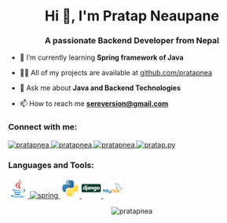 <h1 align="center">Hi 👋, I'm Pratap Neaupane</h1>
<h3 align="center">A passionate Backend Developer from Nepal</h3>


- 🌱 I’m currently learning **Spring framework of Java**

- 👨‍💻 All of my projects are available at [github.com/pratapnea](github.com/pratapnea)

- 💬 Ask me about **Java and Backend Technologies**

- 📫 How to reach me **sereversion@gmail.com**


<h3 align="left">Connect with me:</h3>
<p align="left">
	<!-- HackerRank -->
	<a href="https://www.hackerrank.com/pratapnea" target="blank">
		<img align="center" src="https://raw.githubusercontent.com/rahuldkjain/github-profile-readme-generator/master/src/images/icons/Social/hackerrank.svg" alt="pratapnea" height="30" width="40" />
	</a>
	<!-- Linkedn -->
	<a href="https://linkedin.com/in/pratapnea" target="blank">
		<img align="center" src="https://raw.githubusercontent.com/rahuldkjain/github-profile-readme-generator/master/src/images/icons/Social/linked-in-alt.svg" alt="pratapnea" height="30" width="40" />
	</a>
	<!-- Twitter -->
	<a href="https://twitter.com/pratapnea" target="blank">
		<img align="center" src="https://raw.githubusercontent.com/rahuldkjain/github-profile-readme-generator/master/src/images/icons/Social/twitter.svg" alt="pratapnea" height="30" width="40" />
	</a>
	<!-- Facebook -->
	<a href="https://fb.com/pratap.py" target="blank"><img align="center" src="https://raw.githubusercontent.com/rahuldkjain/github-profile-readme-generator/master/src/images/icons/Social/facebook.svg" alt="pratap.py" height="30" width="40" />
	</a>
</p>

<h3 align="left">Languages and Tools:</h3>
<p align="left"> 
	<!-- Java -->
	<a href="https://www.java.com" target="_blank" rel="noreferrer">
		<img src="https://raw.githubusercontent.com/devicons/devicon/master/icons/java/java-original.svg" alt="java" width="40" height="40"/>
	</a> 
	<!-- Spring -->
	<a href="https://spring.io/" target="_blank" rel="noreferrer"> 
		<img src="https://www.vectorlogo.zone/logos/springio/springio-icon.svg" alt="spring" width="40" height="40"/> 
	</a> 
	<!-- Python -->
	<a href="https://www.python.org" target="_blank" rel="noreferrer"> 
		<img src="https://raw.githubusercontent.com/devicons/devicon/master/icons/python/python-original.svg" alt="python" width="40" height="40"/> 
	</a>
	<!-- Django -->
	<a href="https://www.djangoproject.com/" target="_blank" rel="noreferrer"> 
		<img src="https://raw.githubusercontent.com/devicons/devicon/master/icons/django/django-original.svg" alt="django" width="40" height="40"/>
	</a>
	<!-- MySql -->
	<a href="https://www.mysql.com/" target="_blank" rel="noreferrer"> 
		<img src="https://raw.githubusercontent.com/devicons/devicon/master/icons/mysql/mysql-original-wordmark.svg" alt="mysql" width="40" height="40"/> 
	</a> 
	
</p>

<p align="center">
	<img align="center" src="https://github-readme-stats.vercel.app/api/top-langs?username=pratapnea&show_icons=true&locale=en&layout=compact" alt="pratapnea" />
</p>

<!--
**pratapnea/pratapnea** is a ✨ _special_ ✨ repository because its `README.md` (this file) appears on your GitHub profile.

Here are some ideas to get you started:

- 🔭 I’m currently working on ...
- 🌱 I’m currently learning ...
- 👯 I’m looking to collaborate on ...
- 🤔 I’m looking for help with ...
- 💬 Ask me about ...
- 📫 How to reach me: ...
- 😄 Pronouns: ...
- ⚡ Fun fact: ...
-->
